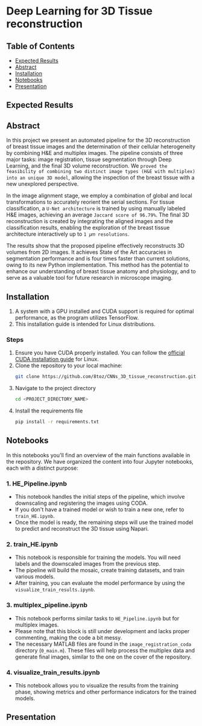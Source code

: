 # Deep Learning for 3D Tissue reconstruction

## Table of Contents
- [Expected Results](#expected-results) 
- [Abstract](#abstract)
- [Installation](#installation)
- [Notebooks](#notebooks)
- [Presentation](#presentation)

## Expected Results



## Abstract 
In this project we present an automated pipeline for the 3D reconstruction
of breast tissue images and the determination of their
cellular heterogeneity by combining H&E and multiplex images.
The pipeline consists of three major tasks: image registration, tissue
segmentation through Deep Learning, and the final 3D volume
reconstruction. We `proved the feasibility of combining two distinct
image types (H&E with multiplex) into an unique 3D model`, allowing
the inspection of the breast tissue with a new unexplored
perspective.

In the image alignment stage, we employ a combination of global
and local transformations to accurately reorient the serial sections.
For tissue classification, a `U-Net architecture` is trained by using
manually labeled H&E images, achieving an average `Jaccard score
of 96.79%`. The final 3D reconstruction is created by integrating
the aligned images and the classification results, enabling the exploration
of the breast tissue architecture interactively up to `1 𝜇𝑚
resolutions`.

The results show that the proposed pipeline effectively reconstructs
3D volumes from 2D images. It achieves State of the Art
accuracies in segmentation performance and is four times faster
than current solutions, owing to its new Python implementation.
This method has the potential to enhance our understanding of
breast tissue anatomy and physiology, and to serve as a valuable
tool for future research in microscope imaging.

## Installation 

1. A system with a GPU installed and CUDA support is required for optimal performance, as the program utilizes TensorFlow.
2. This installation guide is intended for Linux distributions.

### Steps
1. Ensure you have CUDA properly installed. You can follow the [official CUDA installation guide](https://docs.nvidia.com/cuda/cuda-installation-guide-linux/index.html) for Linux.
2. Clone the repository to your local machine:
   ```bash
   git clone https://github.com/8toz/CNNs_3D_tissue_reconstruction.git
   ```
3. Navigate to the project directory
   ```bash
   cd <PROJECT_DIRECTORY_NAME>
   ```
4. Install the requirements file
    ```bash
   pip install -r requirements.txt
   ```
## Notebooks

In this notebooks you'll find an overview of the main functions available in the repository. We have organized the content into four Jupyter notebooks, each with a distinct purpose:

### 1. **HE_Pipeline.ipynb**
   - This notebook handles the initial steps of the pipeline, which involve downscaling and registering the images using CODA.
   - If you don't have a trained model or wish to train a new one, refer to `train_HE.ipynb`.
   - Once the model is ready, the remaining steps will use the trained model to predict and reconstruct the 3D tissue using Napari.

### 2. **train_HE.ipynb**
   - This notebook is responsible for training the models. You will need labels and the downscaled images from the previous step.
   - The pipeline will build the mosaic, create training datasets, and train various models.
   - After training, you can evaluate the model performance by using the `visualize_train_results.ipynb`.

### 3. **multiplex_pipeline.ipynb**
   - This notebook performs similar tasks to `HE_Pipeline.ipynb` but for multiplex images.
   - Please note that this block is still under development and lacks proper commenting, making the code a bit messy.
   - The necessary MATLAB files are found in the `image_registration_coda` directory (`0_main.m`). These files will help process the multiplex data and generate final images, similar to the one on the cover of the repository.

### 4. **visualize_train_results.ipynb**
   - This notebook allows you to visualize the results from the training phase, showing metrics and other performance indicators for the trained models.

## Presentation 
